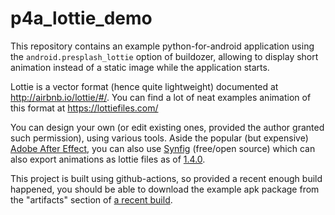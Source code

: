 # p4a_lottie_demo

This repository contains an example python-for-android application using the `android.presplash_lottie` option of buildozer, allowing to display  short animation instead of a static image while the application starts.

Lottie is a vector format (hence quite lightweight) documented at http://airbnb.io/lottie/#/.
You can find a lot of neat examples animation of this format at https://lottiefiles.com/

You can design your own (or edit existing ones, provided the author granted such permission), using various tools. Aside the popular (but expensive) [Adobe After Effect](https://lottiefiles.com/plugins/after-effects), you can also use [Synfig](https://www.synfig.org/) (free/open source) which can also export animations as lottie files as of [1.4.0](https://synfig.readthedocs.io/en/latest/releases/stable/1.4.0.html#rendering-and-export).

This project is built using github-actions, so provided a recent enough build happened, you should be able to download the example apk package from the "artifacts" section of [a recent build](https://github.com/tshirtman/p4a_lottie_demo/actions).
